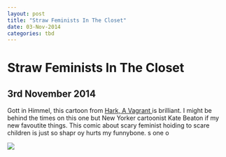 ```yaml
---
layout: post
title: "Straw Feminists In The Closet"
date: 03-Nov-2014
categories: tbd
---
```


# Straw Feminists In The Closet

## 3rd November 2014

Gott in Himmel,   this cartoon from <a href="http://www.harkavagrant.com/">Hark, A Vagrant </a>is brilliant. I might be behind the times on this one but New Yorker cartoonist Kate Beaton if my new favoutite things. This comic about scary feminist hoiding to scare children is just so shapr oy hurts my funnybone. s one o

<img class="photo-horiz" src="http://www.harkavagrant.com/nonsense/strawfeministssm.png" />

 
